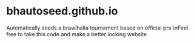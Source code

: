 # bhautoseed.github.io
Automatically seeds a brawlhalla tournament based on official prs
\nFeel free to take this code and make a better looking website
